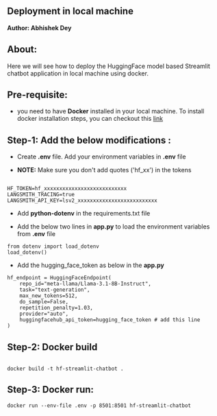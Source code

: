 ## Deployment in local machine

**Author: Abhishek Dey**

## About:

Here we will see how to deploy the HuggingFace model based Streamlit chatbot application in local machine using docker.

## Pre-requisite:

* you need to have **Docker** installed in your local machine. To install docker installation steps, you can checkout this [link](https://cnvrg.io/how-to-setup-docker-and-nvidia-docker-2-0-on-ubuntu-18-04/)

## Step-1: Add the below modifications : 


* Create **.env** file. Add your environment variables in **.env** file

* **NOTE:** Make sure you don't add quotes ('hf_xx') in the tokens 

```

HF_TOKEN=hf_xxxxxxxxxxxxxxxxxxxxxxxxxxx
LANGSMITH_TRACING=true
LANGSMITH_API_KEY=lsv2_xxxxxxxxxxxxxxxxxxxxxxxxxx

```

* Add **python-dotenv** in the requirements.txt file

* Add the below two lines in **app.py** to load the environment variables from **.env** file

```
from dotenv import load_dotenv
load_dotenv()

```

* Add the hugging_face_token as below in the **app.py**


```
hf_endpoint = HuggingFaceEndpoint(
    repo_id="meta-llama/Llama-3.1-8B-Instruct",
    task="text-generation",
    max_new_tokens=512,
    do_sample=False,
    repetition_penalty=1.03,
    provider="auto",  
    huggingfacehub_api_token=hugging_face_token # add this line
)

```

## Step-2: Docker build

```

docker build -t hf-streamlit-chatbot .

```

## Step-3: Docker run:

```
docker run --env-file .env -p 8501:8501 hf-streamlit-chatbot

```

